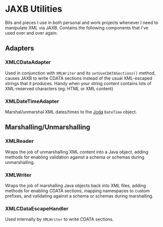 
JAXB Utilities
==============

Bits and pieces I use in both personal and work projects whenever I need to
manipulate XML via JAXB.  Contains the following components that I've used over
and over again:

Adapters
--------

### XMLCDataAdapter
Used in conjunction with `XMLWriter` and its `setUseCDATASections()` method,
causes JAXB to write CDATA sections instead of the usual XML-escaped strings
that it produces.  Handy when your string content contains lots of XML-reserved
characters (eg: HTML or XML content)

### XMLDateTimeAdapter
Marshal/unmarshal XML dates/times to the [Joda](http://http://joda-time.sourceforge.net/)
`DateTime` object.


Marshalling/Unmarshalling
-------------------------

### XMLReader
Wraps the job of unmarshalling XML content into a Java object, adding methods
for enabling validation against a schema or schemas during unmarshalling.

### XMLWriter
Wraps the job of marshalling Java objects back into XML files, adding methods
for enabling CDATA sections, mapping namespaces to custom prefixes, and
validating against a schema or schemas during marshalling.

### XMLCDataEscapeHandler
Used internally by `XMLWriter` to write CDATA sections.

